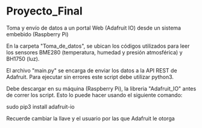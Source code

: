 # Proyecto_Final
 Toma y envío de datos a un portal Web (Adafruit IO) desde un sistema embebido (Raspberry Pi)
 
 En la carpeta "Toma_de_datos", se ubican los códigos utilizados para leer los sensores BME280 (temperatura, humedad y presión atmosférica) y BH1750 (luz).
 
 El archivo "main.py" se encarga de enviar los datos a la API REST de Adafruit. Para ejecutar sin errores este script debe utilizar python3.
 
 Debe descargar en su máquina (Raspberry Pi), la libreria "Adafruit_IO" antes de correr los script. Esto lo puede hacer usando el siguiente comando:
 
 sudo pip3 install adafruit-io
 
 Recuerde cambiar la llave y el usuario por las que Adafruit le otorga
